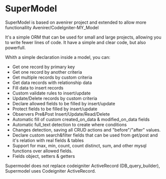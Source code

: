 # SuperModel
SuperModel is based on avenirer project and extended to allow more functionallity 
Avenirer/CodeIgniter-MY_Model 

It's a simple ORM that can be used for small and large projects, allowing you to write fewer lines of code. 
It have a simple and clear code, but also powerfull. 

Whith a simple declaration inside a model, you can: 

* Get one record by primary key
* Get one record by another criteria
* Get multiple records by custom criteria
* Get data records with relationship data
* Fill data to insert records
* Custom validate rules to insert/update
* Update/Delete records by custom criteria
* Declare allowed fields to be filled by insert/update
* Protect fields to be filled by insert/update
* Observers Pre&Post Insert/Update/Read/Delete
* Automatic fill of custom created_on_data & modified_on_data fields
* Automatic full_text detection to create where conditions
* Changes detection, saving all CRUD actions and "before"/"after" values.
* Declare custom search&filter fields that can be used from get/post and it's relation with real fields & tables
* Support for max, min, count, count distinct, sum, and other mysql functions over allowed fields.
* Fields object, setters & getters

Supermodel does not replace codeigniter ActiveRecord (DB_query_builder), Supermodel uses Codeigniter ActiveRecord.
